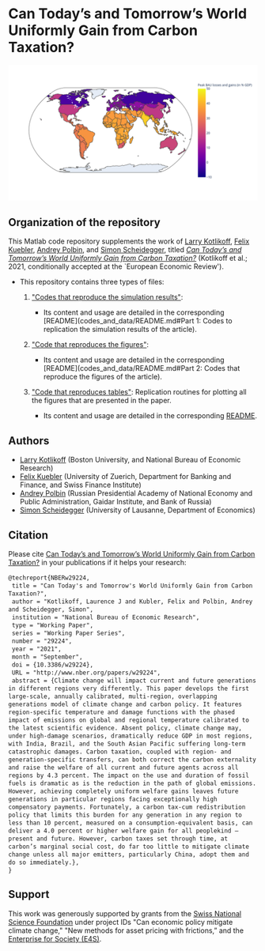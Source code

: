 # Can Today’s and Tomorrow’s World Uniformly Gain from Carbon Taxation?

<p align="center">
<img src="screens/6d-damage-GDP.png" width="800px"/>
</p>


## Organization of the repository

This Matlab code repository supplements the work of [Larry Kotlikoff](https://kotlikoff.net/), [Felix Kuebler](https://sites.google.com/site/fkubler/), [Andrey Polbin](https://cepr.org/about/people/andrey-polbin), and [Simon Scheidegger](https://sites.google.com/site/simonscheidegger), titled _[Can Today’s and Tomorrow’s World Uniformly Gain from Carbon Taxation?](#citation)_ (Kotlikoff et al.; 2021, conditionally accepted at the `European Economic Review').

* This repository contains three types of files:
  1. ["Codes that reproduce the simulation results"](codes_and_data): 
      - Its content and usage are detailed in the corresponding [README](codes_and_data/README.md#Part 1: Codes to replication the simulation results of the article).

  2. ["Code that reproduces the figures"](codes_and_data): 
      - Its content and usage are detailed in the corresponding [README](codes_and_data/README.md#Part 2: Codes that reproduce the figures of the article).

  3. ["Code that reproduces tables"](figures_replication): Replication routines for plotting all the figures that are presented in the paper.
      - Its content and usage are detailed in the corresponding [README](codes_and_data/README.md).
  

  
## Authors

* [Larry Kotlikoff](https://kotlikoff.net/) (Boston University, and National Bureau of Economic Research)
* [Felix Kuebler](https://sites.google.com/site/fkubler/) (University of Zuerich, Department for Banking and Finance, and Swiss Finance Institute)
* [Andrey Polbin](https://cepr.org/about/people/andrey-polbin) (Russian Presidential Academy of National Economy and Public Administration, Gaidar Institute, and Bank of Russia)
* [Simon Scheidegger](https://sites.google.com/site/simonscheidegger) (University of Lausanne, Department of Economics)


## Citation

Please cite [Can Today’s and Tomorrow’s World Uniformly Gain from Carbon Taxation?](https://www.nber.org/papers/w29224)
in your publications if it helps your research:

```
@techreport{NBERw29224,
 title = "Can Today's and Tomorrow's World Uniformly Gain from Carbon Taxation?",
 author = "Kotlikoff, Laurence J and Kubler, Felix and Polbin, Andrey and Scheidegger, Simon",
 institution = "National Bureau of Economic Research",
 type = "Working Paper",
 series = "Working Paper Series",
 number = "29224",
 year = "2021",
 month = "September",
 doi = {10.3386/w29224},
 URL = "http://www.nber.org/papers/w29224",
 abstract = {Climate change will impact current and future generations in different regions very differently. This paper develops the first large-scale, annually calibrated, multi-region, overlapping generations model of climate change and carbon policy. It features region-specific temperature and damage functions with the phased impact of emissions on global and regional temperature calibrated to the latest scientific evidence. Absent policy, climate change may, under high-damage scenarios, dramatically reduce GDP in most regions, with India, Brazil, and the South Asian Pacific suffering long-term catastrophic damages. Carbon taxation, coupled with region- and generation-specific transfers, can both correct the carbon externality and raise the welfare of all current and future agents across all regions by 4.3 percent. The impact on the use and duration of fossil fuels is dramatic as is the reduction in the path of global emissions. However, achieving completely uniform welfare gains leaves future generations in particular regions facing exceptionally high compensatory payments. Fortunately, a carbon tax-cum redistribution policy that limits this burden for any generation in any region to less than 10 percent, measured on a consumption-equivalent basis, can deliver a 4.0 percent or higher welfare gain for all peoplekind – present and future. However, carbon taxes set through time, at carbon’s marginal social cost, do far too little to mitigate climate change unless all major emitters, particularly China, adopt them and do so immediately.},
}

```


## Support

This work was generously supported by grants from the [Swiss National Science Foundation](https://www.snf.ch) under project IDs "Can economic policy mitigate climate change," "New methods for asset pricing with frictions,” and the [Enterprise for Society (E4S)](https://e4s.center).
